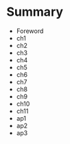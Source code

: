 # Summary
* Foreword
* ch1 
* ch2 
* ch3 
* ch4 
* ch5 
* ch6 
* ch7 
* ch8 
* ch9 
* ch10
* ch11
* ap1
* ap2
* ap3
